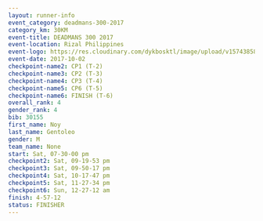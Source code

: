 ```yaml
---
layout: runner-info 
event_category: deadmans-300-2017 
category_km: 30KM 
event-title: DEADMANS 300 2017 
event-location: Rizal Philippines 
event-logo: https://res.cloudinary.com/dykbosktl/image/upload/v1574385898/Logo/2017-DM300-Logo_ljecaw.jpg 
event-date: 2017-10-02 
checkpoint-name2: CP1 (T-2) 
checkpoint-name3: CP2 (T-3) 
checkpoint-name4: CP3 (T-4) 
checkpoint-name5: CP6 (T-5) 
checkpoint-name6: FINISH (T-6) 
overall_rank: 4
gender_rank: 4
bib: 30155
first_name: Noy
last_name: Gentoleo
gender: M
team_name: None
start: Sat, 07-30-00 pm
checkpoint2: Sat, 09-19-53 pm
checkpoint3: Sat, 09-50-17 pm
checkpoint4: Sat, 10-17-47 pm
checkpoint5: Sat, 11-27-34 pm
checkpoint6: Sun, 12-27-12 am
finish: 4-57-12
status: FINISHER
---
```

